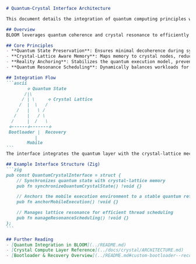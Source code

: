 <!--
BLOOM Architecture Pattern:
{
  "metadata": {
    "timestamp": "2025-05-28 21:48:52",
    "author": "isdood",
    "pattern_version": "1.0.0",
    "color_scheme": "GLIMMER"
  }
}
-->
````markdown name=QUANTUM-CRYSTAL-INTERFACE.md
# Quantum-Crystal Interface Architecture

This document details the integration of quantum computing principles with crystal-based architecture within the BLOOM framework. The interface defines how quantum states interact with crystal-lattice structures to enable secure boot, recovery, and mobile operations in a cohesive, high-performance environment.

## Overview
BLOOM leverages quantum coherence and crystal resonance to efficiently manage low-level bootloader tasks, recovery processes, and overall mobile state. Key functionalities include quantum state preservation, crystal-lattice-aware memory management, and stable reality anchoring.

## Core Principles
- **Quantum State Preservation**: Ensures minimal decoherence during system initialization and transitions.
- **Crystal-Lattice Aware Memory**: Maps memory to crystal nodes, reducing overhead and improving concurrency.
- **Reality Anchoring**: Stabilizes the quantum execution model, preventing illusions or divergences in state.
- **Quantum Resonance Scheduling**: Dynamically balances workloads for peak performance on mobile hardware.

## Integration Flow
```ascii
        ⟡ Quantum State
       /|\
      / | \     ⟡ Crystal Lattice
     /  |  \   /
    /   |   \ /
   /    |   / \
  /     |  /   \
 ⟡------⟡-------⟡
 Bootloader |  Recovery
           |
        Mobile
```
The interface integrates the quantum layer with the crystal-lattice mechanism, ensuring cohesive behavior across boot, recovery, and mobile operations.

## Example Interface Structure (Zig)
```zig
pub const QuantumCrystalInterface = struct {
    // Synchronizes quantum state with crystal-lattice memory
    pub fn synchronizeQuantumCrystalState() !void {}

    // Anchors the mobile execution environment to a stable quantum reference
    pub fn anchorMobileExecution() !void {}

    // Manages lattice resonance for efficient thread scheduling
    pub fn manageResonanceScheduling() !void {}
};
```

## Further Reading
- [Quantum Integration in BLOOM](../README.md)
- [Crystal Compute Layer Reference](../docs/crystal/ARCHITECTURE.md)
- [Bootloader & Recovery Overview](../README.md#custom-bootloader--recovery)

````
